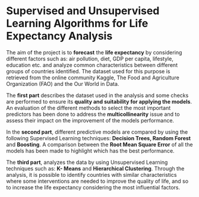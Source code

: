 # Supervised and Unsupervised Learning Algorithms for Life Expectancy Analysis

The aim of the project is to **forecast** the **life expectancy** by considering different factors
such as: air pollution, diet, GDP per capita, lifestyle, education etc. and analyze common
characteristics between different groups of countries identified.
The dataset used for this purpose is retrieved from the online community Kaggle, The Food
and Agriculture Organization (FAO) and the Our World in Data.

The **first part** describes the dataset used in the analysis and some checks are performed to
ensure its **quality and suitability for applying the models**. An evaluation of the different
methods to select the most important predictors has been done to address the
**multicollinearity** issue and to assess their impact on the improvement of the models
performance.

In the **second part**, different predictive models are compared by using the following
Supervised Learning techniques: **Decision Trees, Random Forest** and **Boosting**. A
comparison between the **Root Mean Square Error** of all the models has been made to
highlight which has the best performance.

The **third part**, analyzes the data by using Unsupervised Learning techniques such as: **K-
Means** and **Hierarchical Clustering**. Through the analysis, it is possible to identify countries
with similar characteristics where some interventions are needed to improve the quality of
life, and so to increase the life expectancy considering the most influential factors.
